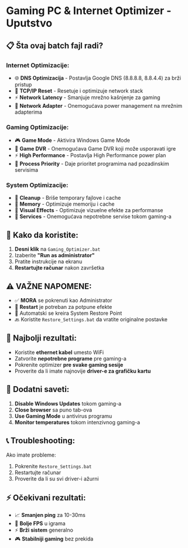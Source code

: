 # Gaming PC & Internet Optimizer - Uputstvo

## 📋 Šta ovaj batch fajl radi?

### Internet Optimizacije:
- 🌐 **DNS Optimizacija** - Postavlja Google DNS (8.8.8.8, 8.8.4.4) za brži pristup
- 🔄 **TCP/IP Reset** - Resetuje i optimizuje network stack
- ⚡ **Network Latency** - Smanjuje mrežno kašnjenje za gaming
- 📡 **Network Adapter** - Onemogućava power management na mrežnim adapterima

### Gaming Optimizacije:
- 🎮 **Game Mode** - Aktivira Windows Game Mode
- 🚫 **Game DVR** - Onemogućava Game DVR koji može usporavati igre
- ⚡ **High Performance** - Postavlja High Performance power plan
- 🎯 **Process Priority** - Daje prioritet programima nad pozadinskim servisima

### System Optimizacije:
- 🧹 **Cleanup** - Briše temporary fajlove i cache
- 💾 **Memory** - Optimizuje memoriju i cache
- 🎨 **Visual Effects** - Optimizuje vizuelne efekte za performanse
- 🔧 **Services** - Onemogućava nepotrebne servise tokom gaming-a

## 🚀 Kako da koristite:

1. **Desni klik** na `Gaming_Optimizer.bat`
2. Izaberite **"Run as administrator"**
3. Pratite instrukcije na ekranu
4. **Restartujte računar** nakon završetka

## ⚠️ VAŽNE NAPOMENE:

- ✅ **MORA** se pokrenuti kao Administrator
- 🔄 **Restart** je potreban za potpune efekte
- 💾 Automatski se kreira System Restore Point
- 🔙 Koristite `Restore_Settings.bat` da vratite originalne postavke

## 🎯 Najbolji rezultati:

- Koristite **ethernet kabel** umesto WiFi
- Zatvorite **nepotrebne programe** pre gaming-a
- Pokrenite optimizer **pre svake gaming sesije**
- Proverite da li imate najnovije **driver-e za grafičku kartu**

## 🔧 Dodatni saveti:

1. **Disable Windows Updates** tokom gaming-a
2. **Close browser** sa puno tab-ova
3. **Use Gaming Mode** u antivirus programu
4. **Monitor temperatures** tokom intenzivnog gaming-a

## 📞 Troubleshooting:

Ako imate probleme:
1. Pokrenite `Restore_Settings.bat`
2. Restartujte računar
3. Proverite da li su svi driver-i ažurni

## ⚡ Očekivani rezultati:

- 📈 **Smanjen ping** za 10-30ms
- 🚀 **Bolje FPS** u igrama
- ⚡ **Brži sistem** generalno
- 🎮 **Stabilniji gaming** bez prekida